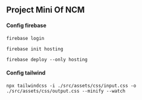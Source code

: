 ## Project Mini Of NCM

#### Config firebase

```
firebase login

firebase init hosting

firebase deploy --only hosting
```

#### Config tailwind

```
npx tailwindcss -i ./src/assets/css/input.css -o ./src/assets/css/output.css --minify --watch
```

